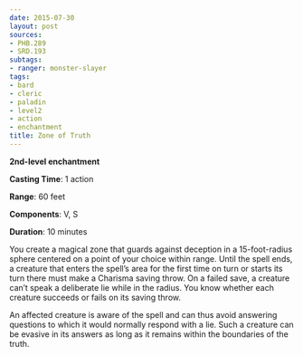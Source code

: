 ```yaml
---
date: 2015-07-30
layout: post
sources:
- PHB.289
- SRD.193
subtags:
- ranger: monster-slayer
tags:
- bard
- cleric
- paladin
- level2
- action
- enchantment
title: Zone of Truth
---
```


**2nd-level enchantment**

**Casting Time**: 1 action

**Range**: 60 feet

**Components**: V, S

**Duration**: 10 minutes

You create a magical zone that guards against deception in a 15-foot-radius sphere centered on a point of your choice within range. Until the spell ends, a creature that enters the spell’s area for the first time on turn or starts its turn there must make a Charisma saving throw. On a failed save, a creature can’t speak a deliberate lie while in the radius. You know whether each creature succeeds or fails on its saving throw.

An affected creature is aware of the spell and can thus avoid answering questions to which it would normally respond with a lie. Such a creature can be evasive in its answers as long as it remains within the boundaries of the truth.
